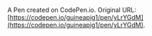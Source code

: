# 

A Pen created on CodePen.io. Original URL: [https://codepen.io/guineapig1/pen/yLrYGdM](https://codepen.io/guineapig1/pen/yLrYGdM).

